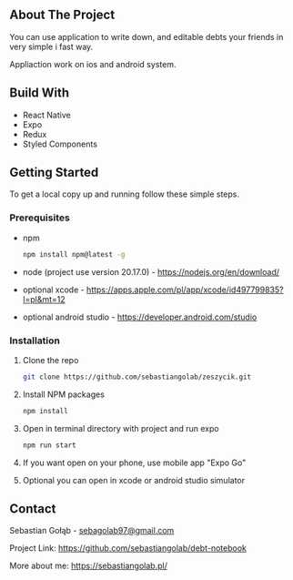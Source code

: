 <!-- ABOUT THE PROJECT -->
## About The Project
You can use application to write down, and editable debts your friends in very simple i fast way.

Appliaction work on ios and android system.

<!-- BUILD WITH -->
## Build With
<ul>
  <li>React Native</li>
  <li>Expo</li>
  <li>Redux</li>
  <li>Styled Components</li>
</ul>

<!-- GETTING STARTED -->
## Getting Started

To get a local copy up and running follow these simple steps.

### Prerequisites

* npm
  ```sh
  npm install npm@latest -g
  ```

* node (project use version 20.17.0) - https://nodejs.org/en/download/

* optional xcode - https://apps.apple.com/pl/app/xcode/id497799835?l=pl&mt=12

* optional android studio - https://developer.android.com/studio

  

### Installation

1. Clone the repo
   ```sh
   git clone https://github.com/sebastiangolab/zeszycik.git
   ```
2. Install NPM packages
   ```sh
   npm install
   ```
3. Open in terminal directory with project and run expo
   ```sh
   npm run start
   ```
4. If you want open on your phone, use mobile app "Expo Go"

5. Optional you can open in xcode or android studio simulator

<!-- CONTACT -->
## Contact

Sebastian Gołąb - sebagolab97@gmail.com

Project Link: https://github.com/sebastiangolab/debt-notebook

More about me: https://sebastiangolab.pl/

